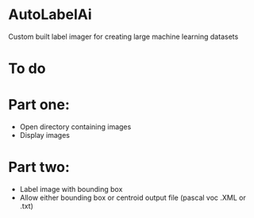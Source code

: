 # AutoLabelAi
Custom built label imager for creating large machine learning datasets

# To do

# Part one:
- Open directory containing images
- Display images

# Part two:
- Label image with bounding box
- Allow either bounding box or centroid output file (pascal voc .XML or .txt)
